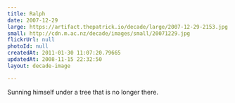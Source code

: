 ```yaml
---
title: Ralph
date: 2007-12-29
large: https://artifact.thepatrick.io/decade/large/2007-12-29-2153.jpg
small: http://cdn.m.ac.nz/decade/images/small/20071229.jpg
flickrUrl: null
photoId: null
createdAt: 2011-01-30 11:07:20.79665
updatedAt: 2008-11-15 22:32:50
layout: decade-image

---
```

Sunning himself under a tree that is no longer there.
